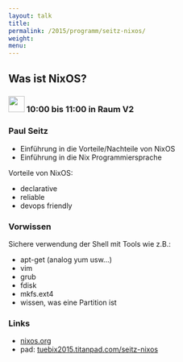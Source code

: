 ```yaml
---
layout: talk
title:
permalink: /2015/programm/seitz-nixos/
weight: 
menu:
---
```

## Was&nbsp;ist&nbsp;NixOS?

### <img height = "32" src="../../../images/talk.svg"> 10:00 bis 11:00 in Raum V2

### Paul&nbsp;Seitz

- Einführung in die Vorteile/Nachteile von NixOS
- Einführung in die Nix Programmiersprache

Vorteile von NixOS:

- declarative
- reliable
- devops friendly

### Vorwissen

Sichere verwendung der Shell mit Tools wie z.B.:

- apt-get (analog yum usw...)
- vim
- grub
- fdisk
- mkfs.ext4
- wissen, was eine Partition ist

### Links

- <a href="http://nixos.org" target="_blank">nixos.org</a>
- pad: <a href="https://tuebix2015.titanpad.com/seitz-nixos" target="_blank">tuebix2015.titanpad.com/seitz-nixos</a>
